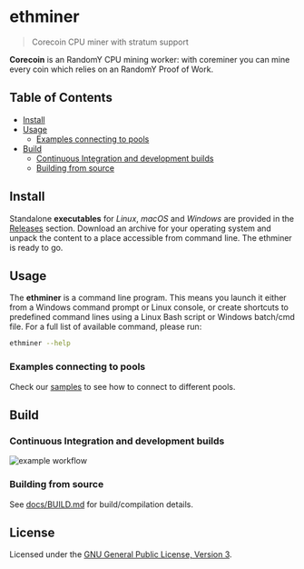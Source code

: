 # ethminer

> Corecoin CPU miner with stratum support

**Corecoin** is an RandomY CPU mining worker: with coreminer you can mine every coin which relies on an RandomY Proof of Work.

## Table of Contents

* [Install](#install)
* [Usage](#usage)
    * [Examples connecting to pools](#examples-connecting-to-pools)
* [Build](#build)
    * [Continuous Integration and development builds](#continuous-integration-and-development-builds)
    * [Building from source](#building-from-source)

## Install


Standalone **executables** for *Linux*, *macOS* and *Windows* are provided in
the [Releases](https://github.com/catchthatrabbit/coreminer/releases) section.
Download an archive for your operating system and unpack the content to a place
accessible from command line. The ethminer is ready to go.

## Usage

The **ethminer** is a command line program. This means you launch it either
from a Windows command prompt or Linux console, or create shortcuts to
predefined command lines using a Linux Bash script or Windows batch/cmd file.
For a full list of available command, please run:

```sh
ethminer --help
```

### Examples connecting to pools

Check our [samples](docs/POOL_EXAMPLES_ETH.md) to see how to connect to different pools.

## Build

### Continuous Integration and development builds

![example workflow](https://github.com/catchthatrabbit/coreminer/actions/workflows/build.yml/badge.svg)

### Building from source

See [docs/BUILD.md](docs/BUILD.md) for build/compilation details.

## License

Licensed under the [GNU General Public License, Version 3](LICENSE).

